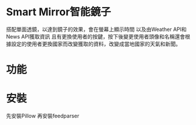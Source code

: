 # Smart Mirror智能鏡子
搭配單面透鏡，以達到鏡子的效果，會在螢幕上顯示時間
以及由Weather API和News API獲取資訊
且有更換使用者的按鍵，按下後變更使用者頭像和名稱還會根據設定的使用者更換國家而改變獲取的資料，改變成當地國家的天氣和新聞。

# 功能



# 安裝
先安裝Pillow
再安裝feedparser
